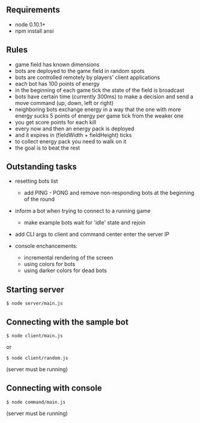 Requirements
------------

- node 0.10.1+
- npm install ansi

Rules
-----

- game field has known dimensions
- bots are deployed to the game field in random spots
- bots are controlled remotely by players' client applications
- each bot has 100 points of energy
- in the beginning of each game tick the state of the field is broadcast
- bots have certain time (currently 300ms) to make a decision and send
  a move command (up, down, left or right)
- neighboring bots exchange energy in a way that the one with more
  energy sucks 5 points of energy per game tick from the weaker one
- you get score points for each kill
- every now and then an energy pack is deployed
- and it expires in (fieldWidth + fieldHeight) ticks
- to collect energy pack you need to walk on it
- the goal is to beat the rest


Outstanding tasks
-----------------

- resetting bots list
  - add PING - PONG and remove non-responding bots at
    the beginning of the round

- inform a bot when trying to connect to a running game
  - make example bots wait for 'idle' state and rejoin

- add CLI args to client and command center enter the server IP

- console enchancements:
  - incremental rendering of the screen
  - using colors for bots
  - using darker colors for dead bots


Starting server
---------------

    $ node server/main.js


Connecting with the sample bot
------------------------------

    $ node client/main.js

or

    $ node client/random.js

(server must be running)


Connecting with console
-----------------------

    $ node command/main.js

(server must be running)
